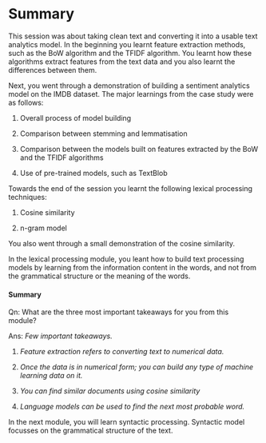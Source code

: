 # Summary

This session was about taking clean text and converting it into a usable text analytics model. In the beginning you learnt feature extraction methods, such as the BoW algorithm and the TFIDF algorithm. You learnt how these algorithms extract features from the text data and you also learnt the differences between them. 

Next, you went through a demonstration of building a sentiment analytics model on the IMDB dataset. The major learnings from the case study were as follows:

1.  Overall process of model building 
    
2.  Comparison between stemming and lemmatisation 
    
3.  Comparison between the models built on features extracted by the BoW and the TFIDF algorithms 
    
4.  Use of pre-trained models, such as TextBlob 
    

Towards the end of the session you learnt the following lexical processing techniques:

1.  Cosine similarity 
    
2.  n-gram model 
    

You also went through a small demonstration of the cosine similarity.

In the lexical processing module, you leant how to build text processing models by learning from the information content in the words, and not from the grammatical structure or the meaning of the words. 

#### Summary

Qn: What are the three most important takeaways for you from this module? 

Ans: *Few important takeaways.*

1. *Feature extraction refers to converting text to numerical data.* 

2. *Once the data is in numerical form; you can build any type of machine learning data on it.* 

3. *You can find similar documents using cosine similarity*

4. *Language models can be used to find the next most probable word.*

In the next module, you will learn syntactic processing. Syntactic model focusses on the grammatical structure of the text. 
